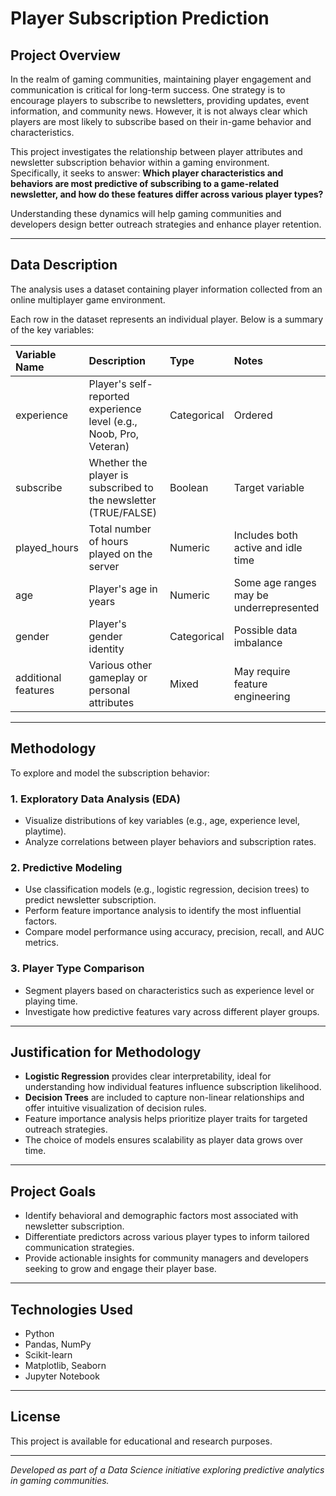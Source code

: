 # Player Subscription Prediction

## Project Overview

In the realm of gaming communities, maintaining player engagement and communication is critical for long-term success. One strategy is to encourage players to subscribe to newsletters, providing updates, event information, and community news. However, it is not always clear which players are most likely to subscribe based on their in-game behavior and characteristics.

This project investigates the relationship between player attributes and newsletter subscription behavior within a gaming environment.  
Specifically, it seeks to answer: **Which player characteristics and behaviors are most predictive of subscribing to a game-related newsletter, and how do these features differ across various player types?**

Understanding these dynamics will help gaming communities and developers design better outreach strategies and enhance player retention.

---

## Data Description

The analysis uses a dataset containing player information collected from an online multiplayer game environment.

Each row in the dataset represents an individual player. Below is a summary of the key variables:

| Variable Name   | Description | Type | Notes |
|:----------------|:------------|:-----|:------|
| experience      | Player's self-reported experience level (e.g., Noob, Pro, Veteran) | Categorical | Ordered |
| subscribe       | Whether the player is subscribed to the newsletter (TRUE/FALSE) | Boolean | Target variable |
| played_hours    | Total number of hours played on the server | Numeric | Includes both active and idle time |
| age             | Player's age in years | Numeric | Some age ranges may be underrepresented |
| gender          | Player's gender identity | Categorical | Possible data imbalance |
| additional features | Various other gameplay or personal attributes | Mixed | May require feature engineering |

---

## Methodology

To explore and model the subscription behavior:

### 1. Exploratory Data Analysis (EDA)
- Visualize distributions of key variables (e.g., age, experience level, playtime).
- Analyze correlations between player behaviors and subscription rates.

### 2. Predictive Modeling
- Use classification models (e.g., logistic regression, decision trees) to predict newsletter subscription.
- Perform feature importance analysis to identify the most influential factors.
- Compare model performance using accuracy, precision, recall, and AUC metrics.

### 3. Player Type Comparison
- Segment players based on characteristics such as experience level or playing time.
- Investigate how predictive features vary across different player groups.

---

## Justification for Methodology

- **Logistic Regression** provides clear interpretability, ideal for understanding how individual features influence subscription likelihood.
- **Decision Trees** are included to capture non-linear relationships and offer intuitive visualization of decision rules.
- Feature importance analysis helps prioritize player traits for targeted outreach strategies.
- The choice of models ensures scalability as player data grows over time.

---

## Project Goals

- Identify behavioral and demographic factors most associated with newsletter subscription.
- Differentiate predictors across various player types to inform tailored communication strategies.
- Provide actionable insights for community managers and developers seeking to grow and engage their player base.

---

## Technologies Used

- Python
- Pandas, NumPy
- Scikit-learn
- Matplotlib, Seaborn
- Jupyter Notebook

---

## License

This project is available for educational and research purposes.

---
*Developed as part of a Data Science initiative exploring predictive analytics in gaming communities.*
